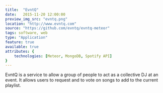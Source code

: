 ```yaml
---
title:  "EvntQ"
date:   2015-11-20 12:00:00
preview_img_src: "evntq.png"
location: "http://www.evntq.com"
source: "https://github.com/evntq/evntq-meteor"
tags: software, web
type: "Application"
feature: true
available: true
attributes: {
	technologies: [Meteor, MongoDB, Spotify API]
}
---
```


EvntQ is a service to allow a group of people to act as a collective DJ at an event. It allows users to request and to vote on songs to add to the current playlist.
